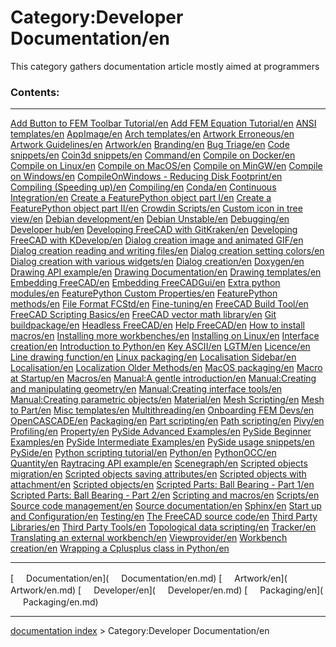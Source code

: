 # Category:Developer Documentation/en
This category gathers documentation article mostly aimed at programmers

### Contents:

  ----------------------------------------------------------------------------------------------------------- --------------------------------------------------------------------------------------------------------- -------------------------------------------------------------------------------------------------
  [Add Button to FEM Toolbar Tutorial/en](Add_Button_to_FEM_Toolbar_Tutorial/en.md)                   [Add FEM Equation Tutorial/en](Add_FEM_Equation_Tutorial/en.md)                                   [ANSI templates/en](ANSI_templates/en.md)
  [AppImage/en](AppImage/en.md)                                                                       [Arch templates/en](Arch_templates/en.md)                                                         [Artwork Erroneous/en](Artwork_Erroneous/en.md)
  [Artwork Guidelines/en](Artwork_Guidelines/en.md)                                                   [Artwork/en](Artwork/en.md)                                                                       [Branding/en](Branding/en.md)
  [Bug Triage/en](Bug_Triage/en.md)                                                                   [Code snippets/en](Code_snippets/en.md)                                                           [Coin3d snippets/en](Coin3d_snippets/en.md)
  [Command/en](Command/en.md)                                                                         [Compile on Docker/en](Compile_on_Docker/en.md)                                                   [Compile on Linux/en](Compile_on_Linux/en.md)
  [Compile on MacOS/en](Compile_on_MacOS/en.md)                                                       [Compile on MinGW/en](Compile_on_MinGW/en.md)                                                     [Compile on Windows/en](Compile_on_Windows/en.md)
  [CompileOnWindows - Reducing Disk Footprint/en](CompileOnWindows_-_Reducing_Disk_Footprint/en.md)   [Compiling (Speeding up)/en](Compiling_(Speeding_up)/en.md)                                       [Compiling/en](Compiling/en.md)
  [Conda/en](Conda/en.md)                                                                             [Continuous Integration/en](Continuous_Integration/en.md)                                         [Create a FeaturePython object part I/en](Create_a_FeaturePython_object_part_I/en.md)
  [Create a FeaturePython object part II/en](Create_a_FeaturePython_object_part_II/en.md)             [Crowdin Scripts/en](Crowdin_Scripts/en.md)                                                       [Custom icon in tree view/en](Custom_icon_in_tree_view/en.md)
  [Debian development/en](Debian_development/en.md)                                                   [Debian Unstable/en](Debian_Unstable/en.md)                                                       [Debugging/en](Debugging/en.md)
  [Developer hub/en](Developer_hub/en.md)                                                             [Developing FreeCAD with GitKraken/en](Developing_FreeCAD_with_GitKraken/en.md)                   [Developing FreeCAD with KDevelop/en](Developing_FreeCAD_with_KDevelop/en.md)
  [Dialog creation image and animated GIF/en](Dialog_creation_image_and_animated_GIF/en.md)           [Dialog creation reading and writing files/en](Dialog_creation_reading_and_writing_files/en.md)   [Dialog creation setting colors/en](Dialog_creation_setting_colors/en.md)
  [Dialog creation with various widgets/en](Dialog_creation_with_various_widgets/en.md)               [Dialog creation/en](Dialog_creation/en.md)                                                       [Doxygen/en](Doxygen/en.md)
  [Drawing API example/en](Drawing_API_example/en.md)                                                 [Drawing Documentation/en](Drawing_Documentation/en.md)                                           [Drawing templates/en](Drawing_templates/en.md)
  [Embedding FreeCAD/en](Embedding_FreeCAD/en.md)                                                     [Embedding FreeCADGui/en](Embedding_FreeCADGui/en.md)                                             [Extra python modules/en](Extra_python_modules/en.md)
  [FeaturePython Custom Properties/en](FeaturePython_Custom_Properties/en.md)                         [FeaturePython methods/en](FeaturePython_methods/en.md)                                           [File Format FCStd/en](File_Format_FCStd/en.md)
  [Fine-tuning/en](Fine-tuning/en.md)                                                                 [FreeCAD Build Tool/en](FreeCAD_Build_Tool/en.md)                                                 [FreeCAD Scripting Basics/en](FreeCAD_Scripting_Basics/en.md)
  [FreeCAD vector math library/en](FreeCAD_vector_math_library/en.md)                                 [Git buildpackage/en](Git_buildpackage/en.md)                                                     [Headless FreeCAD/en](Headless_FreeCAD/en.md)
  [Help FreeCAD/en](Help_FreeCAD/en.md)                                                               [How to install macros/en](How_to_install_macros/en.md)                                           [Installing more workbenches/en](Installing_more_workbenches/en.md)
  [Installing on Linux/en](Installing_on_Linux/en.md)                                                 [Interface creation/en](Interface_creation/en.md)                                                 [Introduction to Python/en](Introduction_to_Python/en.md)
  [Key ASCII/en](Key_ASCII/en.md)                                                                     [LGTM/en](LGTM/en.md)                                                                             [Licence/en](Licence/en.md)
  [Line drawing function/en](Line_drawing_function/en.md)                                             [Linux packaging/en](Linux_packaging/en.md)                                                       [Localisation Sidebar/en](Localisation_Sidebar/en.md)
  [Localisation/en](Localisation/en.md)                                                               [Localization Older Methods/en](Localization_Older_Methods/en.md)                                 [MacOS packaging/en](MacOS_packaging/en.md)
  [Macro at Startup/en](Macro_at_Startup/en.md)                                                       [Macros/en](Macros/en.md)                                                                         [Manual:A gentle introduction/en](Manual:A_gentle_introduction/en.md)
  [Manual:Creating and manipulating geometry/en](Manual:Creating_and_manipulating_geometry/en.md)     [Manual:Creating interface tools/en](Manual:Creating_interface_tools/en.md)                       [Manual:Creating parametric objects/en](Manual:Creating_parametric_objects/en.md)
  [Material/en](Material/en.md)                                                                       [Mesh Scripting/en](Mesh_Scripting/en.md)                                                         [Mesh to Part/en](Mesh_to_Part/en.md)
  [Misc templates/en](Misc_templates/en.md)                                                           [Multithreading/en](Multithreading/en.md)                                                         [Onboarding FEM Devs/en](Onboarding_FEM_Devs/en.md)
  [OpenCASCADE/en](OpenCASCADE/en.md)                                                                 [Packaging/en](Packaging/en.md)                                                                   [Part scripting/en](Part_scripting/en.md)
  [Path scripting/en](Path_scripting/en.md)                                                           [Pivy/en](Pivy/en.md)                                                                             [Profiling/en](Profiling/en.md)
  [Property/en](Property/en.md)                                                                       [PySide Advanced Examples/en](PySide_Advanced_Examples/en.md)                                     [PySide Beginner Examples/en](PySide_Beginner_Examples/en.md)
  [PySide Intermediate Examples/en](PySide_Intermediate_Examples/en.md)                               [PySide usage snippets/en](PySide_usage_snippets/en.md)                                           [PySide/en](PySide/en.md)
  [Python scripting tutorial/en](Python_scripting_tutorial/en.md)                                     [Python/en](Python/en.md)                                                                         [PythonOCC/en](PythonOCC/en.md)
  [Quantity/en](Quantity/en.md)                                                                       [Raytracing API example/en](Raytracing_API_example/en.md)                                         [Scenegraph/en](Scenegraph/en.md)
  [Scripted objects migration/en](Scripted_objects_migration/en.md)                                   [Scripted objects saving attributes/en](Scripted_objects_saving_attributes/en.md)                 [Scripted objects with attachment/en](Scripted_objects_with_attachment/en.md)
  [Scripted objects/en](Scripted_objects/en.md)                                                       [Scripted Parts: Ball Bearing - Part 1/en](Scripted_Parts:_Ball_Bearing_-_Part_1/en.md)           [Scripted Parts: Ball Bearing - Part 2/en](Scripted_Parts:_Ball_Bearing_-_Part_2/en.md)
  [Scripting and macros/en](Scripting_and_macros/en.md)                                               [Scripts/en](Scripts/en.md)                                                                       [Source code management/en](Source_code_management/en.md)
  [Source documentation/en](Source_documentation/en.md)                                               [Sphinx/en](Sphinx/en.md)                                                                         [Start up and Configuration/en](Start_up_and_Configuration/en.md)
  [Testing/en](Testing/en.md)                                                                         [The FreeCAD source code/en](The_FreeCAD_source_code/en.md)                                       [Third Party Libraries/en](Third_Party_Libraries/en.md)
  [Third Party Tools/en](Third_Party_Tools/en.md)                                                     [Topological data scripting/en](Topological_data_scripting/en.md)                                 [Tracker/en](Tracker/en.md)
  [Translating an external workbench/en](Translating_an_external_workbench/en.md)                     [Viewprovider/en](Viewprovider/en.md)                                                             [Workbench creation/en](Workbench_creation/en.md)
  [Wrapping a Cplusplus class in Python/en](Wrapping_a_Cplusplus_class_in_Python/en.md)                                                                                                                         
                                                                                                                                                                                                                        
  ----------------------------------------------------------------------------------------------------------- --------------------------------------------------------------------------------------------------------- -------------------------------------------------------------------------------------------------

[<img src="images/Property.png" style="width:16px"> Documentation/en](<img src="images/Property.png" style="width:16px"> Documentation/en.md) [<img src="images/Property.png" style="width:16px"> Artwork/en](<img src="images/Property.png" style="width:16px"> Artwork/en.md) [<img src="images/Property.png" style="width:16px"> Developer/en](<img src="images/Property.png" style="width:16px"> Developer/en.md) [<img src="images/Property.png" style="width:16px"> Packaging/en](<img src="images/Property.png" style="width:16px"> Packaging/en.md)

---
[documentation index](../README.md) > Category:Developer Documentation/en
